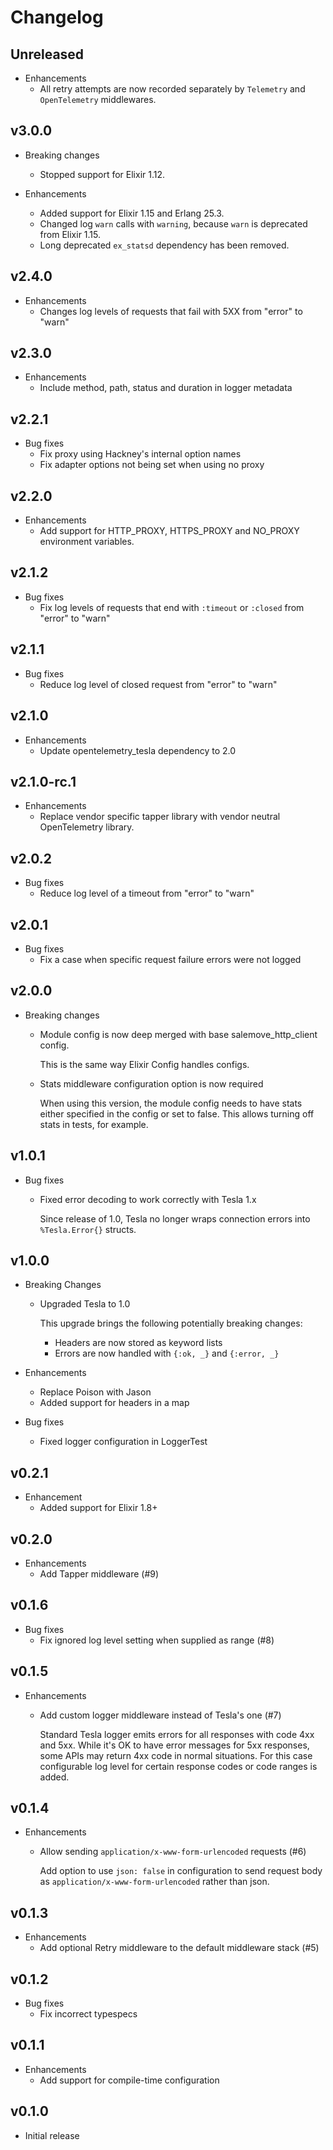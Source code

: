 # Changelog

## Unreleased

* Enhancements
  * All retry attempts are now recorded separately by `Telemetry` and
    `OpenTelemetry` middlewares.

## v3.0.0
* Breaking changes
    * Stopped support for Elixir 1.12.

* Enhancements
    * Added support for Elixir 1.15 and Erlang 25.3.
    * Changed log `warn` calls with `warning`, because `warn` is deprecated from Elixir 1.15.
    * Long deprecated `ex_statsd` dependency has been removed.

## v2.4.0
* Enhancements
  * Changes log levels of requests that fail with 5XX from "error" to "warn"

## v2.3.0
* Enhancements
    * Include method, path, status and duration in logger metadata

## v2.2.1
* Bug fixes
    * Fix proxy using Hackney's internal option names
    * Fix adapter options not being set when using no proxy

## v2.2.0
  * Enhancements
    * Add support for HTTP_PROXY, HTTPS_PROXY and NO_PROXY environment variables.

## v2.1.2
  * Bug fixes
    * Fix log levels of requests that end with `:timeout` or `:closed` from
      "error" to "warn"

## v2.1.1
  * Bug fixes
    * Reduce log level of closed request from "error" to "warn"

## v2.1.0
  * Enhancements
    * Update opentelemetry_tesla dependency to 2.0

## v2.1.0-rc.1
  * Enhancements
    * Replace vendor specific tapper library with vendor neutral OpenTelemetry library.

## v2.0.2
  * Bug fixes
    * Reduce log level of a timeout from "error" to "warn"

## v2.0.1
  * Bug fixes
    * Fix a case when specific request failure errors were not logged

## v2.0.0
  * Breaking changes
    * Module config is now deep merged with base salemove_http_client config.

      This is the same way Elixir Config handles configs.

    * Stats middleware configuration option is now required

      When using this version, the module config needs to have stats either
      specified in the config or set to false. This allows turning off stats
      in tests, for example.

## v1.0.1
  * Bug fixes
    * Fixed error decoding to work correctly with Tesla 1.x

      Since release of 1.0, Tesla no longer wraps connection errors into
      `%Tesla.Error{}` structs.

## v1.0.0
  * Breaking Changes
    * Upgraded Tesla to 1.0

      This upgrade brings the following potentially breaking changes:

      - Headers are now stored as keyword lists
      - Errors are now handled with `{:ok, _}` and `{:error, _}`

  * Enhancements
    * Replace Poison with Jason
    * Added support for headers in a map

  * Bug fixes
    * Fixed logger configuration in LoggerTest

## v0.2.1

  * Enhancement
    * Added support for Elixir 1.8+

## v0.2.0

  * Enhancements
    * Add Tapper middleware (#9)

## v0.1.6

  * Bug fixes
    * Fix ignored log level setting when supplied as range (#8)

## v0.1.5

  * Enhancements
    * Add custom logger middleware instead of Tesla's one (#7)

      Standard Tesla logger emits errors for all responses with code
      4xx and 5xx. While it's OK to have error messages for 5xx responses,
      some APIs may return 4xx code in normal situations. For this case
      configurable log level for certain response codes or code ranges
      is added.

## v0.1.4

  * Enhancements
    * Allow sending `application/x-www-form-urlencoded` requests (#6)

      Add option to use `json: false` in configuration to send request
      body as `application/x-www-form-urlencoded` rather than json.

## v0.1.3

  * Enhancements
    * Add optional Retry middleware to the default middleware stack (#5)

## v0.1.2

  * Bug fixes
    * Fix incorrect typespecs

## v0.1.1

  * Enhancements
    * Add support for compile-time configuration

## v0.1.0

  * Initial release
